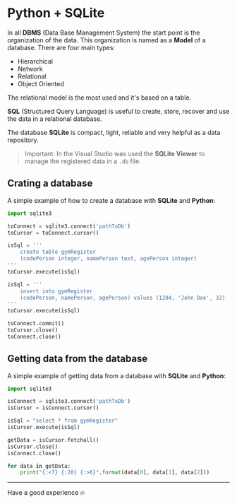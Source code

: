 Python + SQLite
=

In all **DBMS** (Data Base Management System) the start point is the organization of the data. This organization is named as a **Model** of a database. There are four main types:

- Hierarchical
- Network
- Relational
- Object Oriented

The relational model is the most used and it's based on a table.

**SQL** (Structured Query Language) is useful to create, store, recover and use the data in a relational database.

The database **SQLite** is compact, light, reliable and very helpful as a data repository.

> Important: In the Visual Studio was used the **SQLite Viewer** to manage the registered data in a `.db` file.

## Crating a database
A simple example of how to create a database with **SQLite** and **Python**:

```py
import sqlite3

toConnect = sqlite3.connect('pathToDb')
toCursor = toConnect.cursor()

isSql = '''
    create table gymRegister
    (codePerson integer, namePerson text, agePerson integer)
'''
toCursor.execute(isSql)

isSql = '''
    insert into gymRegister
    (codePerson, namePerson, agePerson) values (1284, 'John Doe', 32)
'''
toCursor.execute(isSql)

toConnect.commit()
toCursor.close()
toConnect.close()
```

## Getting data from the database
A simple example of getting data from a database with **SQLite** and **Python**:

```py
import sqlite3

isConnect = sqlite3.connect('pathToDb')
isCursor = isConnect.cursor()

isSql = "select * from gymRegister"
isCursor.execute(isSql)

getData = isCursor.fetchall()
isCursor.close()
isConnect.close()

for data in getData:
    print("{:<7} {:20} {:>6}".format(data[0], data[1], data[2]))

```
---
Have a good experience :fire:
